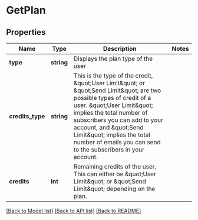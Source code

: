 # GetPlan

## Properties
Name | Type | Description | Notes
------------ | ------------- | ------------- | -------------
**type** | **string** | Displays the plan type of the user | 
**credits_type** | **string** | This is the type of the credit, \&quot;User Limit\&quot; or \&quot;Send Limit\&quot; are two possible types of credit of a user. \&quot;User Limit\&quot; implies the total number of subscribers you can add to your account, and \&quot;Send Limit\&quot; implies the total number of emails you can send to the subscribers in your account. | 
**credits** | **int** | Remaining credits of the user. This can either be \&quot;User Limit\&quot; or \&quot;Send Limit\&quot; depending on the plan. | 

[[Back to Model list]](../README.md#documentation-for-models) [[Back to API list]](../README.md#documentation-for-api-endpoints) [[Back to README]](../README.md)


